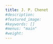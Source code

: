 ```yaml
---
title: J. P. Chenet
#description: 
#featured_image: 
#keywords: []
#menus: "main"
#weight: 
---
```

